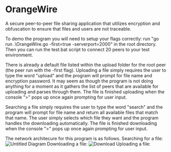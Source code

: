 # OrangeWire
A secure peer-to-peer file sharing application that utilizes encryption and obfuscation to ensure that files and users are not traceable.

To demo the program you will need to setup your flags correctly:
run "go run .\OrangeWire.go -first=true -serverport=2000" in the root directory.
Then you can run the test.bat script to connect 20 peers to your test environment.

There is already a default file listed within the upload folder for the root peer (the peer run with the -first flag).
Uploading a file simply requires the user to type the word "upload" and the program will prompt for file name and encryption password.
It may seem as though the program is not doing anything for a moment as it gathers the list of peers that are available for uploading and parses through them.
The file is finished uploading when the console ">" pops up once again prompting for user input.

Searching a file simply requires the user to type the word "search" and the program will prompt for file name and return all available files that match
that name. The user simply selects which file they want and the program handles the downloading automatically.
The file is finished downloading when the console ">" pops up once again prompting for user input.

The network architecure for this program is as follows.
Searching for a file:
![Untitled Diagram](https://user-images.githubusercontent.com/38273962/165395370-160c7ebe-8130-4631-9aa7-47ee7bf2b870.jpg)
Downloading a file:
![Download](https://user-images.githubusercontent.com/38273962/165395427-49283ff0-794e-4792-9bf3-ebbb125a65ab.jpg)
Uploading a file:
